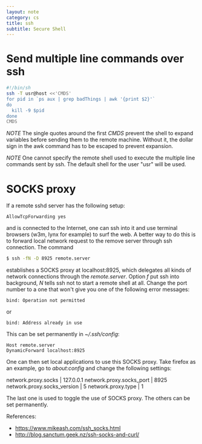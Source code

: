 ```yaml
---
layout: note
category: cs
title: ssh
subtitle: Secure Shell
---
```


Send multiple line commands over ssh
====================================

~~~bash
#!/bin/sh
ssh -T usr@host <<'CMDS'
for pid in `ps aux | grep badThings | awk '{print $2}'`
do
  kill -9 $pid
done
CMDS
~~~

*NOTE* The single quotes around the first *CMDS* prevent the shell to expand
variables before sending them to the remote machine. Without it, the dollar
sign in the awk command has to be escaped to prevent expansion.

*NOTE* One cannot specify the remote shell used to execute the multiple line
commands sent by ssh. The default shell for the user "usr" will be used.

SOCKS proxy
===========

If a remote sshd server has the following setup:

~~~
AllowTcpForwarding yes
~~~

and is connected to the Internet, one can ssh into it and use terminal browsers
(w3m, lynx for example) to surf the web. A better way to do this is to forward
local network request to the remove server through ssh connection. The command

~~~bash
$ ssh -fN -D 8925 remote.server
~~~

establishes a SOCKS proxy at localhost:8925, which delegates all kinds of
network connections through the *remote.server*. Option *f* put ssh into
background, *N* tells ssh not to start a remote shell at all. Change the port
number to a one that won't give you one of the following error messages:

~~~
bind: Operation not permitted
~~~

or

~~~
bind: Address already in use
~~~

This can be set permanently in *~/.ssh/config*:

~~~
Host remote.server
DynamicForward localhost:8925
~~~

One can then set local applications to use this SOCKS proxy. Take firefox as an
example, go to *about:config* and change the following settings:

network.proxy.socks         | 127.0.0.1
network.proxy.socks_port    | 8925
network.proxy.socks_version | 5
network.proxy.type          | 1

The last one is used to toggle the use of SOCKS proxy. The others can be set
permanently.

References:

- https://www.mikeash.com/ssh_socks.html
- http://blog.sanctum.geek.nz/ssh-socks-and-curl/

